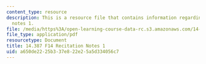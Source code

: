 ```yaml
---
content_type: resource
description: This is a resource file that contains information regarding recitation
  notes 1.
file: /media/https%3A/open-learning-course-data-rc.s3.amazonaws.com/14-387-applied-econometrics-mostly-harmless-big-data-fall-2014/a650de2225b337e822e25a5d334056c7_MIT14_387F14_Recitation1.pdf
file_type: application/pdf
resourcetype: Document
title: 14.387 F14 Recitation Notes 1
uid: a650de22-25b3-37e8-22e2-5a5d334056c7
---
```

